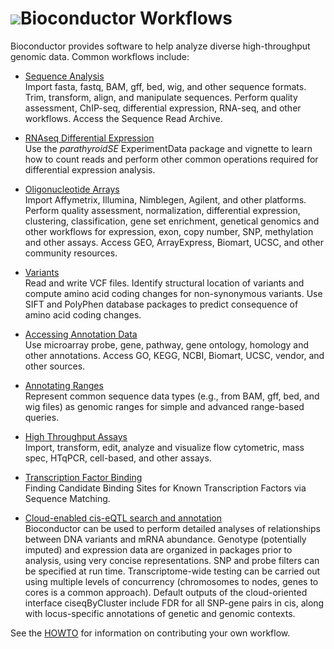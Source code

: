 # ![](/images/icons/help.gif)Bioconductor Workflows

Bioconductor provides software to help analyze diverse high-throughput
genomic data. Common workflows include:

* [Sequence Analysis](high-throughput-sequencing/)  
  Import fasta, fastq, BAM, gff, bed, wig, and other sequence formats.
  Trim, transform, align, and manipulate sequences. Perform quality
  assessment, ChIP-seq, differential expression, RNA-seq, and other
  workflows.  Access the Sequence Read Archive.

* [RNAseq Differential Expression](/packages/release/data/experiment/html/parathyroidSE.html)  
  Use the <em>parathyroidSE</em> ExperimentData package and vignette
  to learn how to count reads and perform other common operations
  required for differential expression analysis.

* [Oligonucleotide Arrays](arrays/)  
  Import Affymetrix, Illumina, Nimblegen, Agilent, and other
  platforms.  Perform quality assessment, normalization, differential
  expression, clustering, classification, gene set enrichment,
  genetical genomics and other workflows for expression, exon, copy
  number, SNP, methylation and other assays.  Access GEO,
  ArrayExpress, Biomart, UCSC, and other community resources.

* [Variants](variants/)  
  Read and write VCF files. Identify structural location of variants
  and compute amino acid coding changes for non-synonymous
  variants. Use SIFT and PolyPhen database packages to predict
  consequence of amino acid coding changes.

* [Accessing Annotation Data](annotation/annotation/)  
  Use microarray probe, gene, pathway, gene ontology, homology and
  other annotations.  Access GO, KEGG, NCBI, Biomart, UCSC, vendor,
  and other sources.

* [Annotating Ranges](annotation/AnnotatingRanges)  
  Represent common sequence data types (e.g., from BAM, gff, bed, and
  wig files) as genomic ranges for simple and advanced range-based
  queries.

* [High Throughput Assays](/help/workflows/highthroughputassays/)  
  Import, transform, edit, analyze and visualize flow cytometric, mass
  spec, HTqPCR, cell-based, and other assays.

* [Transcription Factor Binding](/help/workflows/generegulation/)  
  Finding Candidate Binding Sites for Known Transcription Factors via
  Sequence Matching.

* [Cloud-enabled cis-eQTL search and annotation](/help/workflows/eQTL/)  
  Bioconductor can be used to perform detailed analyses of
  relationships between DNA variants and mRNA abundance.  Genotype
  (potentially imputed) and expression data are organized in packages
  prior to analysis, using very concise representations.  SNP and
  probe filters can be specified at run time. Transcriptome-wide
  testing can be carried out using multiple levels of concurrency
  (chromosomes to nodes, genes to cores is a common approach).
  Default outputs of the cloud-oriented interface ciseqByCluster
  include FDR for all SNP-gene pairs in cis, along with locus-specific
  annotations of genetic and genomic contexts.

See the [HOWTO](/developers/how-to/workflows/) for information on contributing
your own workflow.

